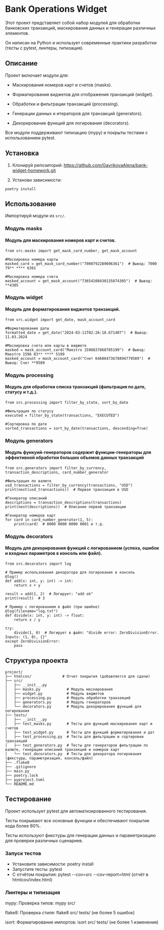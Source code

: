 # Bank Operations Widget

Этот проект представляет собой набор модулей для обработки банковских транзакций,
маскирования данных и генерации различных элементов. 

Он написан на Python и использует современные практики разработки 
(тесты с pytest, линтеры, типизация).


## Описание

Проект включает модули для:

- Маскирования номеров карт и счетов (masks).

- Форматирования виджетов для отображения транзакций (widget).

- Обработки и фильтрации транзакций (processing).

- Генерации данных и итераторов для транзакций (generators).

- Декорирование функций для логирования (decorators).

Все модули поддерживают типизацию (mypy) и покрыты тестами с использованием pytest.


## Установка

1. Клонируй репозиторий:
https://github.com/GavrikovaAlena/bank-widget-homework.git

2. Установи зависимости:
```
poetry install
```

## Использование

Импортируй модули из `src/`.

### Модуль masks
#### Модуль для маскирования номеров карт и счетов.
```
from src.masks import get_mask_card_number, get_mask_account

#Маскировка номера карты
masked_card = get_mask_card_number("7000792289606361")  # Вывод: 7000 79** **** 6361

#Маскировка номера счета
masked_account = get_mask_account("73654108430135874305")  # Вывод: **4305
```

### Модуль widget
#### Модуль для форматирования виджетов транзакций.
```
from src.widget import get_date, mask_account_card

#Форматирование даты
formatted_date = get_date("2024-03-11T02:26:18.671407")  # Вывод: 11.03.2024

#Маскировка счета или карты в виджете
masked = mask_account_card("Maestro 1596837868705199")  # Вывод: Maestro 1596 83** **** 5199
masked_account = mask_account_card("Счет 64686473678894779589")  # Вывод: Счет **9589
```

### Модуль processing
#### Модуль для обработки списка транзакций (фильтрация по дате, статусу и т.д.).
```
from src.processing import filter_by_state, sort_by_date

#Фильтрация по статусу
executed = filter_by_state(transactions, "EXECUTED")

#Сортировка по дате
sorted_transactions = sort_by_date(transactions, descending=True)
```

### Модуль generators
#### Модуль функуий-генераторов содержит функции-генераторы для эффективной обработки больших объемов данных транзакций
```
from src.generators import filter_by_currency, transaction_descriptions, card_number_generator

#Фильтрация по валюте
usd_transactions = filter_by_currency(transactions, "USD")
print(next(usd_transactions))  # Первая транзакция в USD

#Генератор описаний
descriptions = transaction_descriptions(transactions)
print(next(descriptions))  # Описание первой транзакции

#Генератор номеров карт
for card in card_number_generator(1, 5):
    print(card)  # 0000 0000 0000 0001 и т.д.
```

### Модуль decorators
#### Модуль для декорирования функций с логированием (успеха, ошибок и входных параметров в консоль или файл).
```
from src.decorators import log

# Пример использования декоратора для логирования в консоль
@log()
def add(x: int, y: int) -> int:
    return x + y

result = add(1, 2)  # Логирует: "add ok"
print(result)  # 3

# Пример с логированием в файл (при ошибке)
@log(filename="log.txt")
def divide(x: int, y: int) -> float:
    return x / y

try:
    divide(1, 0)  # Логирует в файл: "divide error: ZeroDivisionError. Inputs: (1, 0), {}"
except ZeroDivisionError:
    pass
```


## Структура проекта
```
project/
├── htmlcov/              # Отчет покрытия (добавляется для сдачи)
├── src/
│   ├── __init__.py
│   ├── masks.py            # Модуль маскирования
│   ├── widget.py           # Модуль виджетов
│   ├── processing.py       # Модуль обработки транзакций
│   ├── generators.py       # Модуль генераторов
│   └── decorators.py       # Модуль декорирования функций для логирования
├── tests/
│   ├── __init__.py
│   ├── test_masks.py       # Тесты для функций маскирования карт и счетов
│   ├── test_widget.py      # Тесты для функций форматирования и дат
│   ├── test_processing.py  # Тесты для фильтрации и сортировки транзакций
│   ├── test_generators.py  # Тесты для генераторов фильтрации по валюте, генерации описаний транзакций и номеров карт
│   └── test_decorators.py  # Тесты для декоратора логирования (фикстуры, параметризация, консоль/файл)
├── .flake8
├── .gitignore
├── main.py
├── poetry.lock
├── pyproject.toml
└── README.md
```


## Тестирование

Проект использует pytest для автоматизированного тестирования. 

Тесты покрывают все основные функции и обеспечивают покрытие кода более 80%.

Тесты используют фикстуры для генерации данных и параметризацию для проверки различных сценариев.


### Запуск тестов

- Установите зависимости: poetry install
- Запустите тесты: pytest
- С отчётом покрытия: pytest --cov=src --cov-report=html (отчёт в htmlcov/index.html)


### Линтеры и типизация
mypy: Проверка типов: mypy src/

flake8: Проверка стиля: flake8 src/ tests/ (не более 5 ошибок)

isort: Форматирование импортов: isort src/ tests/ (не более 1 изменения)


